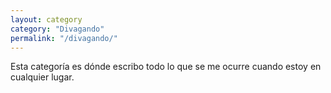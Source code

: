 ```yaml
---
layout: category
category: "Divagando"
permalink: "/divagando/"
---
```


Esta categoría es dónde escribo todo lo que se me ocurre cuando estoy en cualquier lugar.
